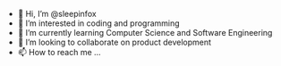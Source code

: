 - 👋 Hi, I’m @sleepinfox
- 👀 I’m interested in coding and programming
- 🌱 I’m currently learning Computer Science and Software Engineering
- 💞️ I’m looking to collaborate on product development
- 📫 How to reach me ...

<!---
sleepinfox/sleepinfox is a ✨ special ✨ repository because its `README.md` (this file) appears on your GitHub profile.
You can click the Preview link to take a look at your changes.
--->
